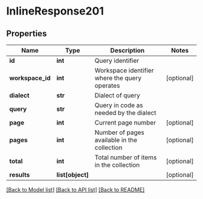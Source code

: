 # InlineResponse201

## Properties
Name | Type | Description | Notes
------------ | ------------- | ------------- | -------------
**id** | **int** | Query identifier | 
**workspace_id** | **int** | Workspace identifier where the query operates | [optional] 
**dialect** | **str** | Dialect of query | 
**query** | **str** | Query in code as needed by the dialect | 
**page** | **int** | Current page number | [optional] 
**pages** | **int** | Number of pages available in the collection | [optional] 
**total** | **int** | Total number of items in the collection | [optional] 
**results** | **list[object]** |  | [optional] 

[[Back to Model list]](../README.md#documentation-for-models) [[Back to API list]](../README.md#documentation-for-api-endpoints) [[Back to README]](../README.md)


